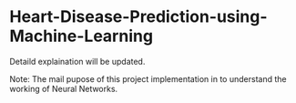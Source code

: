 # Heart-Disease-Prediction-using-Machine-Learning
Detaild explaination will be updated.

Note: The mail pupose of this project implementation in to understand the working of Neural Networks.
